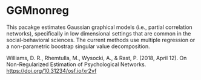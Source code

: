# GGMnonreg

This pacakge estimates Gaussian graphical models (i.e., partial correlation networks), specifically in low dimensional settings that are common in the social-behavioral sciences. The current methods use multiple regression or a non-parametric boostrap singular value decomposition.

Williams, D. R., Rhemtulla, M., Wysocki, A., & Rast, P. (2018, April 12). On Non-Regularized Estimation of Psychological Networks. https://doi.org/10.31234/osf.io/xr2vf
